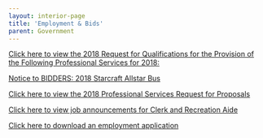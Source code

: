 ```yaml
---
layout: interior-page
title: 'Employment & Bids'
parent: Government
---
```




[Click here to view the 2018 Request for Qualifications
for the Provision of the Following Professional Services for 2018:](https://storage.googleapis.com/static.rutherford-nj.com/finance/Employment/2018%20%20%20%20%20RFQ%20Zoning%20BOA%20Board%20%20%20%20%20Rutherford%20Engineer%20%20%20Planner%20%20%20attorney.pdf)

[Notice to BIDDERS: 2018 Starcraft Allstar Bus](https://storage.googleapis.com/static.rutherford-nj.com/finance/Employment/Advertisement%202018%20Starcraft%20Allstar%20Bus.pdf)


[Click here to view the 2018 Professional Services Request for Proposals](https://storage.googleapis.com/static.rutherford-nj.com/finance/Employment/RFP%202018.pdf)

[Click here to view job announcements for Clerk and Recreation Aide](https://storage.googleapis.com/static.rutherford-nj.com/finance/Employment/JOB%20POSTING.pdf)


[Click here to download an employment application](https://storage.googleapis.com/static.rutherford-nj.com/borough-clerk/permits-licenses/Employment%20Application.pdf)
